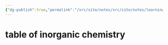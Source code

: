 ```yaml
---
{"dg-publish":true,"permalink":"/src/site/notes/src/site/notes/learning/inorganic-chemistry/index/","dgPassFrontmatter":true}
---
```






# table of inorganic chemistry
